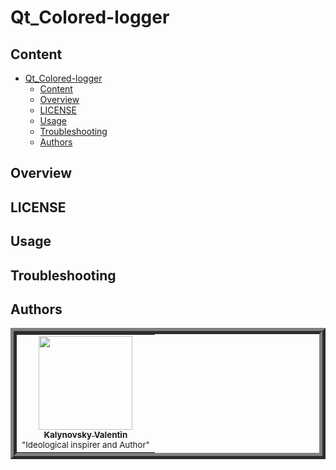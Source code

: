 <!--
[![template](https://img.shields.io/badge/Repository-template-darkred)](https://github.com/Nakama3942/template_rep)
[![GitHub license](https://img.shields.io/github/license/Nakama3942/Dox-docs_Translator?color=gold&style=flat-square)](https://github.com/Nakama3942/Dox-docs_Translator/blob/main/LICENSE)

[![CHANGELOG](https://img.shields.io/badge/here-CHANGELOG-yellow)](https://github.com/Nakama3942/Dox-docs_Translator/blob/main/CHANGELOG.md)
[![CONTRIBUTING](https://img.shields.io/badge/here-CONTRIBUTING-indigo)](https://github.com/Nakama3942/Dox-docs_Translator/blob/main/CONTRIBUTING.md)
[![CODE_OF_CONDUCT](https://img.shields.io/badge/here-CODE_OF_CONDUCT-darkgreen)](https://github.com/Nakama3942/Dox-docs_Translator/blob/main/CODE_OF_CONDUCT.md)
[![PULL_REQUEST_TEMPLATE](https://img.shields.io/badge/here-PULL_REQUEST_TEMPLATE-orange)](https://github.com/Nakama3942/Dox-docs_Translator/blob/main/.github/PULL_REQUEST_TEMPLATE.md)
-->
<!--
Copyright © 2023 Kalynovsky Valentin. All rights reserved.

Licensed under the Apache License, Version 2.0 (the "License");
you may not use this file except in compliance with the License.
You may obtain a copy of the License at

   http://www.apache.org/licenses/LICENSE-2.0

Unless required by applicable law or agreed to in writing, software
distributed under the License is distributed on an "AS IS" BASIS,
WITHOUT WARRANTIES OR CONDITIONS OF ANY KIND, either express or implied.
See the License for the specific language governing permissions and
limitations under the License.
-->

# Qt_Сolored-logger
## Content
- [Qt_Сolored-logger](#qt_colored-logger)
    - [Content](#content)
    - [Overview](#overview)
    - [LICENSE](#license)
    - [Usage](#usage)
    - [Troubleshooting](#troubleshooting)
    - [Authors](#authors)

## Overview
<!--For popular programming languages such as C++, C, C#, Java, Python, etc., Doxygen is used to compile the documentation - software that generates documentation from comments of the established style in the project raws. For the generation of multilingual documentation, storing documentation comments in raw is bad, since in this case it is possible to write documentation in only one language. To solve this problem, Doxygen supports files with the .dox extension. That is, documenting comments can be exported from the code to a .dox file and several copies of it can be made with different translations. Since writing a translation takes a lot of time and it is easier to turn to Google translator - I decided to write this script.

The script opens the documentation file, reads it, breaks it into separate parts and translates the documentation part by part.-->

## LICENSE
<!--The full text of the license can be found at the following [link](https://github.com/Nakama3942/Dox-docs_Translator/blob/main/LICENSE).

> Copyright © 2022 Kalynovsky Valentin. All rights reserved.
> 
> Licensed under the Apache License, Version 2.0 (the "License");
> you may not use this file except in compliance with the License.
> You may obtain a copy of the License at
> 
>     http://www.apache.org/licenses/LICENSE-2.0
> 
> Unless required by applicable law or agreed to in writing, software
> distributed under the License is distributed on an "AS IS" BASIS,
> WITHOUT WARRANTIES OR CONDITIONS OF ANY KIND, either express or implied.
> See the License for the specific language governing permissions and-->

## Usage
<!--To install the library, you need to execute the command:
```sh
pip install dox-docs-translator
```
Installing the <i>dox_docs_translator</i> library should also install <i>googletrans</i>, but if the <i>googletrans</i> library is not installed or this script doesn't work, you need to install/reinstall the <i>googletrans</i>:
```sh
pip uninstall googletrans
pip install googletrans==4.0.0-rc1
```
Here is an example of using the script from my own experience, as I used it to translate the documentation of my ALGOR project:
```python
from dox_docs_translator import *

if __name__ == '__main__':
    doc_translator = DoxDocsTranslator()
    doc_translator.start_global_translate()
```
In this case, the DOCUMENTATION.ua.dox file will be translated from Ukrainian to English into the DOCUMENTATION.en.dox file. If you need to change these values, you can specify them in the class constructor:
```python
from dox_docs_translator import *

if __name__ == '__main__':
    doc_translator = DoxDocsTranslator('docs_file.dox', 'translated_docs.dox', 'en', 'fr')
    doc_translator.start_global_translate()
```
or
```python
from dox_docs_translator import *

if __name__ == '__main__':
    doc_translator = DoxDocsTranslator(from_lang='en',
                                       origin_doc_file='docs_file.dox',
                                       to_lang='fr',
                                       translated_doc_file='translated_docs.dox')
    doc_translator.start_global_translate()
```
<i><b>Artifacts may appear after translation. This happens during translation, and therefore the errors are not related to this library. After the translation, you should view the received file and correct the artifacts yourself.</b></i>-->

## Troubleshooting
<!--All algorithms have been tested by me, but if you have problems using the library, the code does not work, have suggestions for optimization or advice to improve the style of the code and the name - I invite you [here](https://github.com/Nakama3942/Dox-docs_Translator/blob/main/CONTRIBUTING.md) and [here](https://github.com/Nakama3942/Dox-docs_Translator/blob/main/CODE_OF_CONDUCT.md).-->

## Authors
<table align="center" style="border-width: 10; border-style: ridge">
	<tr>
		<td align="center"><a href="https://github.com/Nakama3942"><img src="https://avatars.githubusercontent.com/u/73797846?s=400&u=a9b7688ac521d739825d7003a5bd599aab74cb76&v=4" width="150px;" alt=""/><br /><sub><b>Kalynovsky Valentin</b></sub></a><sub><br />"Ideological inspirer and Author"</sub></td>
		<!--<td></td>-->
	</tr>
<!--
	<tr>
		<td></td>
		<td></td>
	</tr>
-->
</table>
